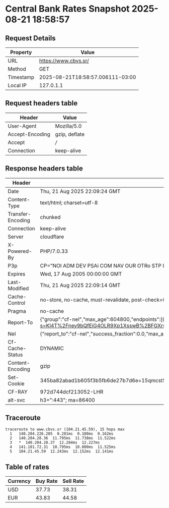 # Central Bank Rates Snapshot 2025-08-21 18:58:57
## Request Details

| Property | Value |
|----------|-------|
| URL | https://www.cbvs.sr/ |
| Method | GET |
| Timestamp | 2025-08-21T18:58:57.006111-03:00 |
| Local IP | 127.0.1.1 |
    
## Request headers table

| Header | Value |
|--------|-------|
| User-Agent | Mozilla/5.0 |
| Accept-Encoding | gzip, deflate |
| Accept | */* |
| Connection | keep-alive |

    
## Response headers table
| Header | Value |
|--------|-------|
| Date | Thu, 21 Aug 2025 22:09:24 GMT |
| Content-Type | text/html; charset=utf-8 |
| Transfer-Encoding | chunked |
| Connection | keep-alive |
| Server | cloudflare |
| X-Powered-By | PHP/7.0.33 |
| P3p | CP="NOI ADM DEV PSAi COM NAV OUR OTRo STP IND DEM" |
| Expires | Wed, 17 Aug 2005 00:00:00 GMT |
| Last-Modified | Thu, 21 Aug 2025 22:09:14 GMT |
| Cache-Control | no-store, no-cache, must-revalidate, post-check=0, pre-check=0 |
| Pragma | no-cache |
| Report-To | {"group":"cf-nel","max_age":604800,"endpoints":[{"url":"https://a.nel.cloudflare.com/report/v4?s=KI4T%2Fney9bQfEiG4OLR9Xp1XsswB%2BFGXrsMIH4GL8cGe5yvdVYPcJ3914haIG%2BbZcnC7oJEyOwb4IdKvJ07KIO9PJEAYMH52mBFy"}]} |
| Nel | {"report_to":"cf-nel","success_fraction":0.0,"max_age":604800} |
| Cf-Cache-Status | DYNAMIC |
| Content-Encoding | gzip |
| Set-Cookie | 345ba82abad1b605f3b5fb6de27b7d6e=15qmcst5kce65a7tev8dtd1064; HttpOnly; Path=/ |
| CF-RAY | 972d744dcf213052-LHR |
| alt-svc | h3=":443"; ma=86400 |

## Traceroute 

```
traceroute to www.cbvs.sr (104.21.45.59), 15 hops max
  1   140.204.226.205  0.281ms  0.180ms  0.162ms 
  2   140.204.28.36  11.795ms  11.738ms  11.522ms 
  3   *  140.204.28.37  12.284ms  12.227ms 
  4   141.101.72.31  10.795ms  10.800ms  11.525ms 
  5   104.21.45.59  12.243ms  12.152ms  12.141ms 

```

## Table of rates

| Currency | Buy Rate | Sell Rate |
|----------|----------|-----------|
| USD | 37.73 | 38.31 |
| EUR | 43.83 | 44.58 |
